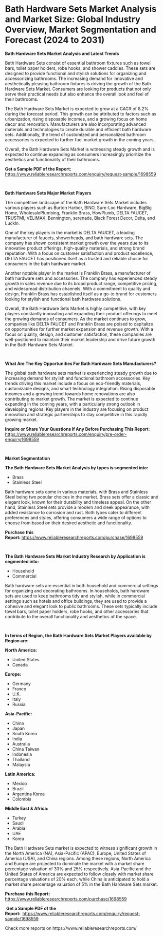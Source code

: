 <p><h1>Bath Hardware Sets Market Analysis and Market Size: Global Industry Overview, Market Segmentation and Forecast (2024 to 2031)</h1></p><p><strong>Bath Hardware Sets Market Analysis and Latest Trends</strong></p>
<p><p>Bath Hardware Sets consist of essential bathroom fixtures such as towel bars, toilet paper holders, robe hooks, and shower caddies. These sets are designed to provide functional and stylish solutions for organizing and accessorizing bathrooms. The increasing demand for innovative and aesthetically pleasing bathroom fixtures is driving the growth of the Bath Hardware Sets Market. Consumers are looking for products that not only serve their practical needs but also enhance the overall look and feel of their bathrooms.</p><p>The Bath Hardware Sets Market is expected to grow at a CAGR of 8.2% during the forecast period. This growth can be attributed to factors such as urbanization, rising disposable incomes, and a growing focus on home decor and renovation. Manufacturers are also incorporating advanced materials and technologies to create durable and efficient bath hardware sets. Additionally, the trend of customized and personalized bathroom accessories is expected to further fuel market growth in the coming years.</p><p>Overall, the Bath Hardware Sets Market is witnessing steady growth and is expected to continue expanding as consumers increasingly prioritize the aesthetics and functionality of their bathrooms.</p></p>
<p><strong>Get a Sample PDF of the Report:&nbsp;</strong> <a href="https://www.reliableresearchreports.com/enquiry/request-sample/1698559">https://www.reliableresearchreports.com/enquiry/request-sample/1698559</a></p>
<p>&nbsp;</p>
<p><strong>Bath Hardware Sets Major Market Players</strong></p>
<p><p>The competitive landscape of the Bath Hardware Sets Market includes various players such as Burton Harbor, BINO, Sure-Loc Hardware, BigBig Home, WholesalePlumbing, Franklin Brass, HowPlumb, DELTA FAUCET, TRUSTMI, VELIMAX, Bennington, serenade, Black Forest Decor, Delta, and LuckIn. </p><p>One of the key players in the market is DELTA FAUCET, a leading manufacturer of faucets, showerheads, and bath hardware sets. The company has shown consistent market growth over the years due to its innovative product offerings, high-quality materials, and strong brand reputation. With a focus on customer satisfaction and product excellence, DELTA FAUCET has positioned itself as a trusted and reliable choice for consumers in the bath hardware market.</p><p>Another notable player in the market is Franklin Brass, a manufacturer of bath hardware sets and accessories. The company has experienced steady growth in sales revenue due to its broad product range, competitive pricing, and widespread distribution channels. With a commitment to quality and design, Franklin Brass has established itself as a go-to brand for customers looking for stylish and functional bath hardware solutions.</p><p>Overall, the Bath Hardware Sets Market is highly competitive, with key players constantly innovating and expanding their product offerings to meet the growing demands of consumers. As the market continues to grow, companies like DELTA FAUCET and Franklin Brass are poised to capitalize on opportunities for further market expansion and revenue growth. With a focus on quality, design, and customer satisfaction, these companies are well-positioned to maintain their market leadership and drive future growth in the Bath Hardware Sets Market.</p></p>
<p>&nbsp;</p>
<p><strong>What Are The Key Opportunities For Bath Hardware Sets Manufacturers?</strong></p>
<p><p>The global bath hardware sets market is experiencing steady growth due to increasing demand for stylish and functional bathroom accessories. Key trends driving this market include a focus on eco-friendly materials, customizable designs, and smart technology integration. Rising disposable incomes and a growing trend towards home renovations are also contributing to market growth. The market is expected to continue expanding in the coming years, with a particularly strong outlook in developing regions. Key players in the industry are focusing on product innovation and strategic partnerships to stay competitive in this rapidly growing market.</p></p>
<p><strong>Inquire or Share Your Questions If Any Before Purchasing This Report:</strong> <a href="https://www.reliableresearchreports.com/enquiry/pre-order-enquiry/1698559">https://www.reliableresearchreports.com/enquiry/pre-order-enquiry/1698559</a></p>
<p>&nbsp;</p>
<p><strong>Market Segmentation</strong></p>
<p><strong>The Bath Hardware Sets Market Analysis by types is segmented into:</strong></p>
<p><ul><li>Brass</li><li>Stainless Steel</li></ul></p>
<p><p>Bath hardware sets come in various materials, with Brass and Stainless Steel being two popular choices in the market. Brass sets offer a classic and elegant look, known for their durability and timeless appeal. On the other hand, Stainless Steel sets provide a modern and sleek appearance, with added resistance to corrosion and rust. Both types cater to different preferences and styles, offering consumers a wide range of options to choose from based on their desired aesthetic and functionality.</p></p>
<p><strong>Purchase this Report:&nbsp;</strong><a href="https://www.reliableresearchreports.com/purchase/1698559">https://www.reliableresearchreports.com/purchase/1698559</a></p>
<p>&nbsp;</p>
<p><strong>The Bath Hardware Sets Market Industry Research by Application is segmented into:</strong></p>
<p><ul><li>Household</li><li>Commercial</li></ul></p>
<p><p>Bath hardware sets are essential in both household and commercial settings for organizing and decorating bathrooms. In households, bath hardware sets are used to keep bathrooms tidy and stylish, while in commercial settings such as hotels and office buildings, they are used to provide a cohesive and elegant look to public bathrooms. These sets typically include towel bars, toilet paper holders, robe hooks, and other accessories that contribute to the overall functionality and aesthetics of the space.</p></p>
<p>&nbsp;</p>
<p><strong>In terms of Region, the Bath Hardware Sets Market Players available by Region are:</strong></p>
<p>
    <p> <strong> North America: </strong>
        <ul>
            <li>United States</li>
            <li>Canada</li>
        </ul>
        </p> 
    <p> <strong> Europe: </strong>
        <ul>
            <li>Germany</li>
            <li>France</li>
            <li>U.K.</li>
            <li>Italy</li>
            <li>Russia</li>
        </ul>
        </p> 
    <p> <strong> Asia-Pacific: </strong>
        <ul>
            <li>China</li>
            <li>Japan</li>
            <li>South Korea</li>
            <li>India</li>
            <li>Australia</li>
            <li>China Taiwan</li>
            <li>Indonesia</li>
            <li>Thailand</li>
            <li>Malaysia</li>
        </ul>
        </p> 
    <p> <strong> Latin America: </strong>
        <ul>
            <li>Mexico</li>
            <li>Brazil</li>
            <li>Argentina Korea</li>
            <li>Colombia</li>
        </ul>
        </p> 
    <p> <strong> Middle East & Africa: </strong>
        <ul>
            <li>Turkey</li>
            <li>Saudi</li>
            <li>Arabia</li>
            <li>UAE</li>
            <li>Korea</li>
        </ul>
    </p>
    </p>
<p><p>The Bath Hardware Sets market is expected to witness significant growth in the North America (NA), Asia-Pacific (APAC), Europe, United States of America (USA), and China regions. Among these regions, North America and Europe are projected to dominate the market with a market share percentage valuation of 30% and 25% respectively. Asia-Pacific and the United States of America are expected to follow closely with market share percentage valuations of 20% each, while China is anticipated to hold a market share percentage valuation of 5% in the Bath Hardware Sets market.</p></p>
<p><strong>Purchase this Report: </strong><a href="https://www.reliableresearchreports.com/purchase/1698559">https://www.reliableresearchreports.com/purchase/1698559</a></p>
<p>&nbsp;<strong>Get a Sample PDF of the Report:&nbsp;&nbsp;</strong><a href="https://www.reliableresearchreports.com/enquiry/request-sample/1698559">https://www.reliableresearchreports.com/enquiry/request-sample/1698559</a></p>
<p><strong></strong></p>
<p>Check more reports on https://www.reliableresearchreports.com/</p>